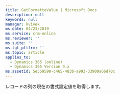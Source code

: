 ```yaml
---
title: GetFormatteValue | Microsoft Docs
description: null
keywords: null
manager: kvivek
ms.date: 04/23/2019
ms.service: crm-online
ms.reviewer: ''
ms.suite: ''
ms.tgt_pltfrm: ''
ms.topic: article
applies_to:
  - Dynamics 365 (online)
  - Dynamics 365 Version 9.x
ms.assetid: 5e559598-c465-483b-a993-33909a66d70c
---
```


レコードの列の現在の書式設定値を取得します。
